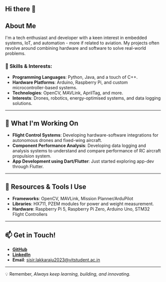 ## Hi there 👋

## About Me
I'm a tech enthusiast and developer with a keen interest in embedded systems, IoT, and automation - more if related to aviation. My projects often revolve around combining hardware and software to solve real-world problems.

### 🌟 Skills & Interests:
- **Programming Languages**: Python, Java, and a touch of C++.
- **Hardware Platforms**: Arduino, Raspberry Pi, and custom microcontroller-based systems.
- **Technologies**: OpenCV, MAVLink, AprilTag, and more.
- **Interests**: Drones, robotics, energy-optimised systems, and data logging solutions.

---

## 🌱 What I'm Working On
- **Flight Control Systems**: Developing hardware-software integrations for autonomous drones and fixed-wing aircraft.
- **Component Performance Analysis**: Developing data logging and analysis systems to understand and compare performance of RC aircraft propulsion system.
- **App Development using Dart/Flutter**: Just started exploring app-dev through Flutter.

---

## 🔗 Resources & Tools I Use
- **Frameworks**: OpenCV, MAVLink, Mission Planner/ArduPilot
- **Libraries**: HX711, PZEM modules for power and weight measurement.
- **Hardware**: Raspberry Pi 5, Raspberry Pi Zero, Arduino Uno,  STM32 Flight Controllers

---

## 📫 Get in Touch!
- [**GitHub**](https://github.com/fading-trail)
- [**LinkedIn**](https://www.linkedin.com/in/sisir-lakkaraju-25810628b)
- **Email**: sisir.lakkaraju2023@vitstudent.ac.in

---

💡 Remember, _Always keep learning, building, and innovating._  
